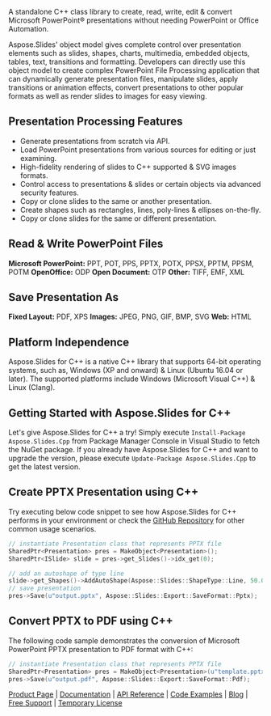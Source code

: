 A standalone C++ class library to create, read, write, edit & convert Microsoft PowerPoint® presentations without needing PowerPoint or Office Automation.

Aspose.Slides' object model gives complete control over presentation elements such as slides, shapes, charts, multimedia, embedded objects, tables, text, transitions and formatting. Developers can directly use this object model to create complex PowerPoint File Processing application that can dynamically generate presentation files, manipulate slides, apply transitions or animation effects, convert presentations to other popular formats as well as render slides to images for easy viewing.

## Presentation Processing Features
- Generate presentations from scratch via API.
- Load PowerPoint presentations from various sources for editing or just examining. 
- High-fidelity rendering of slides to C++ supported & SVG images formats.
- Control access to presentations & slides or certain objects via advanced security features.
- Copy or clone slides to the same or another presentation.
- Create shapes such as rectangles, lines, poly-lines & ellipses on-the-fly.
- Copy or clone slides for the same or different presentation.
    

## Read & Write PowerPoint Files
**Microsoft PowerPoint:** PPT, POT, PPS, PPTX, POTX, PPSX, PPTM, PPSM, POTM
**OpenOffice:** ODP
**Open Document:** OTP
**Other:** TIFF, EMF, XML

## Save Presentation As
**Fixed Layout:** PDF, XPS
**Images:** JPEG, PNG, GIF, BMP, SVG
**Web:** HTML


## Platform Independence
Aspose.Slides for C++ is a native C++ library that supports 64-bit operating systems, such as, Windows (XP and onward) & Linux (Ubuntu 16.04 or later). The supported platforms include Windows (Microsoft Visual C++)  & Linux (Clang). 


## Getting Started with Aspose.Slides for C++
Let's give Aspose.Slides for C++ a try! Simply execute `Install-Package Aspose.Slides.Cpp` from Package Manager Console in Visual Studio to fetch the NuGet package. If you already have Aspose.Slides for C++ and want to upgrade the version, please execute `Update-Package Aspose.Slides.Cpp` to get the latest version.

## Create PPTX Presentation using C++
Try executing below code snippet to see how Aspose.Slides for C++ performs in your environment or check the [GitHub Repository](https://github.com/aspose-slides/Aspose.Slides-for-C) for other common usage scenarios. 

```c++
// instantiate Presentation class that represents PPTX file
SharedPtr<Presentation> pres = MakeObject<Presentation>();
SharedPtr<ISlide> slide = pres->get_Slides()->idx_get(0);

// add an autoshape of type line
slide->get_Shapes()->AddAutoShape(Aspose::Slides::ShapeType::Line, 50.0, 150.0, 300.0, 0.0);
// save presentation
pres->Save(u"output.pptx", Aspose::Slides::Export::SaveFormat::Pptx);
```

## Convert PPTX to PDF using C++
The following code sample demonstrates the conversion of Microsoft PowerPoint PPTX presentation to PDF format with C++:

```c++
// instantiate Presentation class that represents PPTX file
SharedPtr<Presentation> pres = MakeObject<Presentation>(u"template.pptx");
pres->Save(u"output.pdf", Aspose::Slides::Export::SaveFormat::Pdf);
```

[Product Page](https://products.aspose.com/slides/cpp) | [Documentation](https://docs.aspose.com/display/slidescpp/Home) | [API Reference](https://apireference.aspose.com/cpp/slides) | [Code Examples](https://github.com/aspose-slides/Aspose.Slides-for-C) | [Blog](https://blog.aspose.com/category/slides/) | [Free Support](https://forum.aspose.com/c/slides) |  [Temporary License](https://purchase.aspose.com/temporary-license)